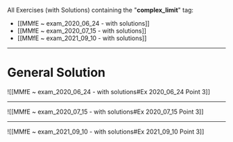 All Exercises (with Solutions) containing the "**complex_limit**" tag:
- [[MMfE ~ exam_2020_06_24 - with solutions]]
- [[MMfE ~ exam_2020_07_15 - with solutions]]
- [[MMfE ~ exam_2021_09_10 - with solutions]]

---
# General Solution
![[MMfE ~ exam_2020_06_24 - with solutions#Ex 2020_06_24 Point 3]]

---
![[MMfE ~ exam_2020_07_15 - with solutions#Ex 2020_07_15 Point 3]]

---
![[MMfE ~ exam_2021_09_10 - with solutions#Ex 2021_09_10 Point 3]]
